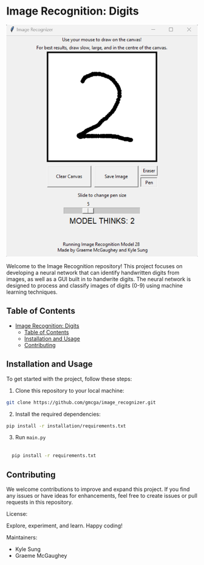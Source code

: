 # Image Recognition: Digits

![](demonstration_images\demoimage2.png)

Welcome to the Image Recognition repository! This project focuses on developing a neural network that can identify handwritten digits from images, as well as a GUI built in to handwrite digits. The neural network is designed to process and classify images of digits (0-9) using machine learning techniques.

## Table of Contents

- [Image Recognition: Digits](#image-recognition-digits)
  - [Table of Contents](#table-of-contents)
  - [Installation and Usage](#installation-and-usage)
  - [Contributing](#contributing)



## Installation and Usage

To get started with the project, follow these steps:

1. Clone this repository to your local machine:
  ```bash
  git clone https://github.com/gmcga/image_recognizer.git
  ```

2. Install the required dependencies:
  ```bash
  pip install -r installation/requirements.txt
  ```

3. Run ``main.py``
  ```bash

    pip install -r requirements.txt
  ```






## Contributing

We welcome contributions to improve and expand this project. If you find any issues or have ideas for enhancements, feel free to create issues or pull requests in this repository.

License: 


Explore, experiment, and learn. Happy coding!

Maintainers:
- Kyle Sung
- Graeme McGaughey
